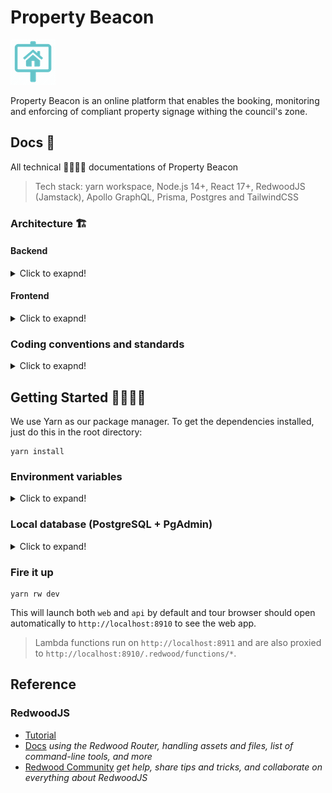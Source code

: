 # Property Beacon

<img src="web/public/images/icons/icon-72x72.png" alt="Property Beacon">

Property Beacon is an online platform that enables the booking, monitoring and enforcing of compliant property signage withing the council's zone.

## Docs 📁

All technical 👨‍💻👩‍💻 documentations of Property Beacon

> Tech stack: yarn workspace, Node.js 14+, React 17+, RedwoodJS (Jamstack), Apollo GraphQL, Prisma, Postgres and TailwindCSS

### Architecture 🏗️

#### Backend
<details>
  <summary>Click to exapnd!</summary>
  
  - [DB (Prisma + PostgreSQL)](docs/DATABASE.md)
  - [Authentication](docs/AUTHENTICATION.md)
  - [Services](docs/SERVICES.md)
  - [GraphQL API](docs/GRAPHQL.md)
  
</details>

#### Frontend
 <details>
  <summary>Click to exapnd!</summary>
  
  - [CDN](docs/CDN.md)
  - [Google Maps Javascript API](docs/GOOGLE_MAP.md)
  
 </details>

### Coding conventions and standards

<details>
  <summary>Click to exapnd!</summary>
  
  - [Fundamental](docs/FUNDAMENTAL.md) _(folder structure, naming conventions and etc)_
  - React
  - Typescript
  - TailwindCSS
  - GraphQL
  - Prisma
  - PostgreSQL
  - Jest
  - Storybook
</details>

## Getting Started 👨‍💻👩‍💻

We use Yarn as our package manager. To get the dependencies installed, just do this in the root directory:

```terminal
yarn install
```

### Environment variables

<details>
  <summary>Click to expand!</summary>
  
`.env.defaults`

See [Local Postgres](#local-postgres) to setup your database for local development

```bash
REDWOOD_SECURE_SERVICES=1
# Local Postgres setup is required
DATABASE_URL="postgresql://postgres:postgres@localhost:5432/pb?connection_limit=1"
```

`.env`

Create `.env` file at the root directory

```
cd property-beacon
touch .env
```

then add `MagicLink`[(?)](docs/AUTHENTICATION.md) keys

```
MAGICLINK_PUBLIC={askMeTheKey}
MAGICLINK_SECRET={askMeTheKey}
```

add `Filestack` CDN[(?)](docs/CDN.md) key

```
REDWOOD_ENV_FILESTACK_API_KEY={askMeTheKey}
```

add `Google Maps Javascript API key` [(?)](docs/GOOGLE_MAP.md)

```
GOOGLE_MAP_API_KEY={askMeTheKey}
```
</details>

### Local database (PostgreSQL + PgAdmin)

<details>
  <summary>Click to expand!</summary>
  
Install `Docker Desktop` which comes with CLI `docker`

- [Apple Mac](https://docs.docker.com/docker-for-mac/install/)
- [Windows](https://docs.docker.com/docker-for-windows/install/)

Check `docker` CLI after installation

```terminal
> which docker
/usr/local/bin/docker

> which docker-compose
/usr/local/bin/docker-compose
```

Launch docker containers

```terminal
cd property-beacon
docker-compose -f docker-compose.yml up
```

then you should see `Postgres` and `PgAdmin` are up and running. Since the containers are initialized so you can launch containers via Docker Desktop next time instead of CLI.

<img src="docs/docker-desktop.png" alt="Docker Desktop">

apply all db migration scripts

```bash
yarn rw prisma migrate dev
```

`PgAdmin` run on http://localhost:8080/ with `admin@propertybeacon.com/admin` _(username/password)_. You will need to change your database server connection to your actual machine IP address since the two docker containers are running at its independent environment (the same as running on two different machines).

<img src="docs/pgadmin-connection.png" alt="Docker Desktop">
  
</details>

### Fire it up

```terminal
yarn rw dev
```

This will launch both `web` and `api` by default and tour browser should open automatically to `http://localhost:8910` to see the web app.

> Lambda functions run on `http://localhost:8911` and are also proxied to `http://localhost:8910/.redwood/functions/*`.

## Reference

### RedwoodJS

- [Tutorial](https://redwoodjs.com/tutorial/welcome-to-redwood)
- [Docs](https://redwoodjs.com/docs/introduction) _using the Redwood Router, handling assets and files, list of command-line tools, and more_
- [Redwood Community](https://community.redwoodjs.com) _get help, share tips and tricks, and collaborate on everything about RedwoodJS_
